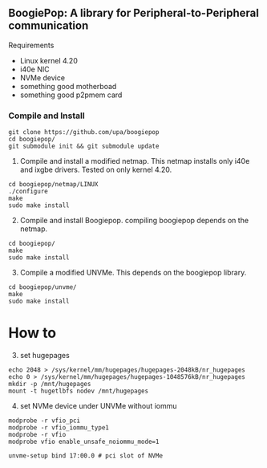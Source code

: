 

## BoogiePop: A library for Peripheral-to-Peripheral communication

Requirements
- Linux kernel 4.20
- i40e NIC
- NVMe device
- something good motherboad
- something good p2pmem card




### Compile and Install

```shell-session
git clone https://github.com/upa/boogiepop
cd boogiepop/
git submodule init && git submodule update

```


1. Compile and install a modified netmap. This netmap installs only
i40e and ixgbe drivers. Tested on only kernel 4.20.

```shell-session
cd boogiepop/netmap/LINUX
./configure
make
sudo make install
```


2. Compile and install Boogiepop. compiling boogiepop depends on the
netmap.

```shell-session
cd boogiepop/
make
sudo make install
```


3. Compile a modified UNVMe. This depends on the boogiepop library.

```shell-session
cd boogiepop/unvme/
make
sudo make install
```



# How to

3. set hugepages
```
echo 2048 > /sys/kernel/mm/hugepages/hugepages-2048kB/nr_hugepages
echo 0 > /sys/kernel/mm/hugepages/hugepages-1048576kB/nr_hugepages
mkdir -p /mnt/hugepages
mount -t hugetlbfs nodev /mnt/hugepages
```


4. set NVMe device under UNVMe without iommu

```shell-session
modprobe -r vfio_pci
modprobe -r vfio_iommu_type1
modprobe -r vfio
modprobe vfio enable_unsafe_noiommu_mode=1

unvme-setup bind 17:00.0 # pci slot of NVMe
```
